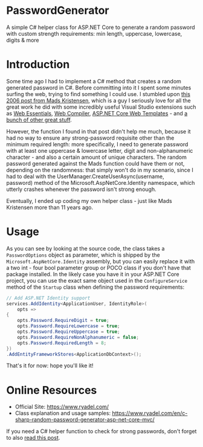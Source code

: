 # PasswordGenerator
A simple C# helper class for ASP.NET Core to generate a random password with custom strength requirements: min length, uppercase, lowercase, digits &amp; more

# Introduction
Some time ago I had to implement a C# method that creates a random generated password in C#. Before committing into it I spent some minutes surfing the web, trying to find something I could use. I stumbled upon [this 2006 post from Mads Kristensen](https://madskristensen.net/post/generate-random-password-in-c), which is a guy I seriously love for all the great work he did with some incredibly useful Visual Studio extensions such as [Web Essentials](http://vswebessentials.com/), [Web Compiler](https://www.nuget.org/packages/BuildWebCompiler/), [ASP.NET Core Web Templates](https://www.nuget.org/packages/MadsKristensen.AspNetCore.Web.Templates/) - and [a bunch of other great stuff](https://www.nuget.org/profiles/madskristensen).

However, the function I found in that post didn't help me much, because it had no way to ensure any strong-password requisite other than the minimum required length: more specifically, I need to generate password with at least one uppercase & lowercase letter, digit and non-alphanumeric character - and also a certain amount of unique characters. The random password generated against the Mads function could have them or not, depending on the randomness: that simply won't do in my scenario, since I had to deal with the UserManager.CreateUserAsync(username, password) method of the Microsoft.AspNetCore.Identity namespace, which utterly crashes whenever the password isn't strong enough.

Eventually, I ended up coding my own helper class - just like Mads Kristensen more than 11 years ago.

# Usage
As you can see by looking at the source code, the class takes a `PasswordOptions` object as parameter, which is shipped by the `Microsoft.AspNetCore.Identity` assembly, but you can easily replace it with a two int - four bool parameter group or POCO class if you don't have that package installed. In the likely case you have it in your ASP.NET Core project, you can use the exact same object used in the `ConfigureService` method of the `Startup` class when defining the password requirements:

```csharp
// Add ASP.NET Identity support
services.AddIdentity<ApplicationUser, IdentityRole>(
    opts =>
{
    opts.Password.RequireDigit = true;
    opts.Password.RequireLowercase = true;
    opts.Password.RequireUppercase = true;
    opts.Password.RequireNonAlphanumeric = false;
    opts.Password.RequiredLength = 8;
})
.AddEntityFrameworkStores<ApplicationDbContext>();
```
That's it for now: hope you'll like it!

# Online Resources
* Official Site: https://www.ryadel.com/
* Class explanation and usage samples: https://www.ryadel.com/en/c-sharp-random-password-generator-asp-net-core-mvc/

If you need a C# helper function to check for strong passwords, don't forget to also [read this post](https://www.ryadel.com/en/passwordcheck-c-sharp-password-class-calculate-password-strength-policy-aspnet/).
